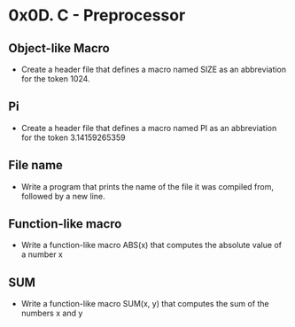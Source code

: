 # 0x0D. C - Preprocessor
## Object-like Macro
- Create a header file that defines a macro named SIZE as an abbreviation for the token 1024.
## Pi
- Create a header file that defines a macro named PI as an abbreviation for the token 3.14159265359
## File name
- Write a program that prints the name of the file it was compiled from, followed by a new line.
## Function-like macro
- Write a function-like macro ABS(x) that computes the absolute value of a number x
## SUM
- Write a function-like macro SUM(x, y) that computes the sum of the numbers x and y

